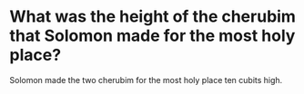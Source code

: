 # What was the height of the cherubim that Solomon made for the most holy place?

Solomon made the two cherubim for the most holy place ten cubits high.

